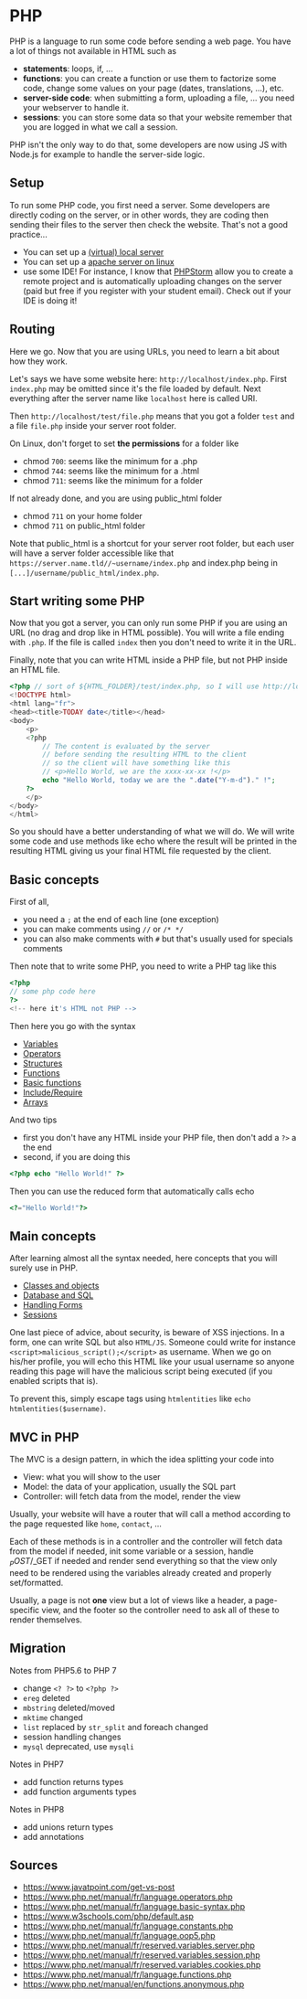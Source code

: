 # PHP

PHP is a language to run some code before sending a
web page. You have a lot of things not available in HTML
such as

* **statements**: loops, if, ...
* **functions**: you can create a function or use them
  to factorize some code, change some values
  on your page (dates, translations, ...), etc.
* **server-side code**: when submitting a form, uploading
  a file, ... you need your webserver to handle it.
* **sessions**: you can store some data so that your
  website remember that you are logged in what
  we call a session.
  
PHP isn't the only way to do that, some developers are now using
JS with Node.js for example to handle the server-side logic.

<div class="sr"></div>

## Setup

To run some PHP code, you first need a server. Some
developers are directly coding on the server, or in other 
words, they are coding then sending their files to the 
server then check the website. That's not a good practice...

* You can set up a [(virtual) local server](setup/wamp.md)
* You can set up a [apache server on linux](setup/apache.md)
* use some IDE! For instance, I know that
[PHPStorm](../../tools/jetbrains/phpstorm/remote.md)
allow you to create a remote project and is automatically
uploading changes on the server (paid but free
if you register with your student email). Check out
if your IDE is doing it!

<div class="sl"></div>

## Routing

Here we go. Now that you are using URLs, you need
to learn a bit about how they work.

Let's says we have some website here: ``http://localhost/index.php``.
First ``index.php`` may be omitted since it's the file
loaded by default. Next everything after the server
name like ``localhost`` here is called URI.

Then  ``http://localhost/test/file.php`` means that
you got a folder ``test`` and a file `file.php` inside
your server root folder.

On Linux, don't forget to set **the permissions** for
a folder like

* chmod ``700``: seems like the minimum for a .php
* chmod ``744``: seems like the minimum for a .html
* chmod ``711``: seems like the minimum for a folder

If not already done, and you are using public_html
folder

* chmod ``711`` on your home folder
* chmod ``711`` on public_html folder

Note that public_html is a shortcut for your
server root folder, but each user will have a server
folder accessible like that
``https://server.name.tld//~username/index.php`` and
index.php being in ``[...]/username/public_html/index.php``.

<div class="sl"></div>

## Start writing some PHP

Now that you got a server, you can only run some PHP
if you are using an URL (no drag and drop like in HTML
possible). You will write a file ending with ``.php``.
If the file is called ``index`` then you don't
need to write it in the URL.

Finally, note that you can write HTML inside
a PHP file, but not PHP inside an HTML file.

```php
<?php // sort of ${HTML_FOLDER}/test/index.php, so I will use http://localhost/test/index.php ?>
<!DOCTYPE html>
<html lang="fr">
<head><title>TODAY date</title></head>
<body>
    <p>
    <?php
        // The content is evaluated by the server
        // before sending the resulting HTML to the client
        // so the client will have something like this
        // <p>Hello World, we are the xxxx-xx-xx !</p>
        echo "Hello World, today we are the ".date("Y-m-d")." !";
    ?>
    </p>
</body>
</html>
```

So you should have a better understanding of what we will do.
We will write some code and use methods
like echo where the result will be printed in the resulting
HTML giving us your final HTML file requested by
the client.

<div class="sr"></div>

## Basic concepts

First of all, 

* you need a ``;`` at the end of each line (one exception)
* you can make comments using ``//`` or `/* */`
* you can also make comments with ``#`` but that's
usually used for specials comments
  
Then note that to write some PHP, you
need to write a PHP tag like this

```php
<?php
// some php code here
?>
<!-- here it's HTML not PHP -->
```

Then here you go with the syntax

* [Variables](basic/variables.md)
* [Operators](basic/operators.md)
* [Structures](basic/structures.md)
* [Functions](basic/functions.md)
* [Basic functions](basic/functions-basic.md)
* [Include/Require](basic/include.md)
* [Arrays](basic/arrays.md)

And two tips

* first you don't have any HTML inside your
PHP file, then don't add a ``?>`` a the end
* second, if you are doing this
```php
<?php echo "Hello World!" ?>
```
Then you can use the reduced form that automatically
calls echo

```php
<?="Hello World!"?>
```

<div class="sl"></div>

## Main concepts

After learning almost all the syntax needed, here
concepts that you will surely use in PHP.

* [Classes and objects](theme/classes.md)
* [Database and SQL](theme/sql.md)
* [Handling Forms](theme/forms.md)
* [Sessions](theme/sessions.md)

One last piece of advice, about security, is
beware of XSS injections. In a form, one
can write SQL but also ``HTML/JS``. Someone could
write for instance ``<script>malicious_script();</script>``
as username. When we go on his/her profile,
you will echo this HTML like your usual username
so anyone reading this page
will have the malicious script being executed (if you
enabled scripts that is).

To prevent this, simply escape tags using 
``htmlentities`` like ``echo htmlentities($username)``.

<div class="sl"></div>

## MVC in PHP

The MVC is a design pattern, in which the idea 
splitting your code into

* View: what you will show to the user
* Model: the data of your application, usually the SQL part
* Controller: will fetch data from the model, render the view

Usually, your website will have a router that will call
a method according to the page requested like ``home``,
`contact`, ...

Each of these methods is in a controller and the controller
will fetch data from the model if needed, init some
variable or a session, handle $_POST/$_GET if needed
and render send everything so that the view only
need to be rendered using the variables already created
and properly set/formatted.

Usually, a page is not **one** view but a lot of views
like a header, a page-specific view, and the footer
so the controller need to ask all of these to render
themselves.

<div class="sr"></div>

## Migration

Notes from PHP5.6 to PHP 7

* change ``<? ?>`` to `<?php ?>`
* ``ereg`` deleted
* ``mbstring`` deleted/moved
* ``mktime`` changed
* ``list`` replaced by `str_split` and foreach changed
* session handling changes
* ``mysql`` deprecated, use `mysqli`

Notes in PHP7

* add function returns types
* add function arguments types

Notes in PHP8

* add unions return types
* add annotations

<div class="sl"></div>

## Sources

* <https://www.javatpoint.com/get-vs-post>
* <https://www.php.net/manual/fr/language.operators.php>
* <https://www.php.net/manual/fr/language.basic-syntax.php>
* <https://www.w3schools.com/php/default.asp>
* <https://www.php.net/manual/fr/language.constants.php>
* <https://www.php.net/manual/fr/language.oop5.php>
* <https://www.php.net/manual/fr/reserved.variables.server.php>
* <https://www.php.net/manual/fr/reserved.variables.session.php>
* <https://www.php.net/manual/fr/reserved.variables.cookies.php>
* <https://www.php.net/manual/fr/language.functions.php>
* <https://www.php.net/manual/en/functions.anonymous.php>